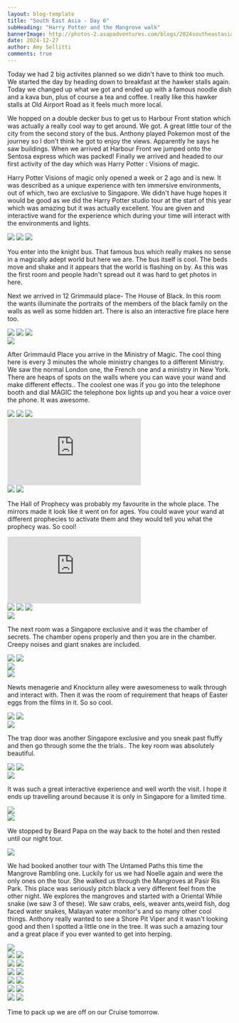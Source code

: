 ```yaml
---
layout: blog-template
title: "South East Asia - Day 6"
subHeading: "Harry Potter and the Mangrove walk"
bannerImage: http://photos-2.asapadventures.com/blogs/2024southeastasia/2024-12-27/IMG_1303.JPG_compressed.JPEG
date: 2024-12-27
author: Amy Sellitti
comments: true
---
```


Today we had 2 big activites planned so we didn't have to think too much. We started the day by heading down to breakfast at the hawker stalls again. Today we changed up what we got and ended up with a famous noodle dish and a kava bun, plus of course a tea and coffee. I really like this hawker stalls at Old Airport Road as it feels much more local. 

We hopped on a double decker bus to get us to Harbour Front station which was actually a really cool way to get around. We got. A great little tour of the city from the second story of the bus. Anthony played Pokemon most of the journey so I don't think he got to enjoy the views. Apparently he says he saw buildings. When we arrived at Harbour Front we jumped onto the Sentosa express which was packed! Finally we arrived and headed to our first activity of the day which was Harry Potter : Visions of magic.

Harry Potter Visions of magic only opened a week or 2 ago and is new. It was described as a unique experience with ten immersive environments, out of which, two are exclusive to Singapore. We didn't have huge hopes it would be good as we did the Harry Potter studio tour at the start of this year which was amazing but it was actually excellent. You are given and interactive wand for the experience which during your time will interact with the environments and lights. 

<div class="grid-3c">
  <img src="http://photos-2.asapadventures.com/blogs/2024southeastasia/2024-12-27/PXL_20241227_033426698.jpg_compressed.JPEG"/>
  <img src="http://photos-2.asapadventures.com/blogs/2024southeastasia/2024-12-27/PXL_20241227_035013681.MP.jpg_compressed.JPEG"/>
  <img src="http://photos-2.asapadventures.com/blogs/2024southeastasia/2024-12-27/PXL_20241227_040324953.jpg_compressed.JPEG"/>
</div>

You enter into the knight bus. That famous bus which really makes no sense in a magically adept world but here we are. The bus itself is cool. The beds move and shake and it  appears that the world is flashing on by. As this was the first room and people hadn't spread out it was hard to get photos in here. 

Next we arrived in 12 Grimmauld place- The House of Black. In this room the wants illuminate the portraits of the members of the black family on the walls as well as some hidden art. There is also an interactive fire place here too. 

<div class="grid-1l-2w">
  <img src="http://photos-2.asapadventures.com/blogs/2024southeastasia/2024-12-27/PXL_20241227_042217658.MP.jpg_compressed.JPEG"/>
  <img src="http://photos-2.asapadventures.com/blogs/2024southeastasia/2024-12-27/PXL_20241227_042137421.jpg_compressed.JPEG"/>
  <img src="http://photos-2.asapadventures.com/blogs/2024southeastasia/2024-12-27/PXL_20241227_042250761.jpg_compressed.JPEG"/>
</div>
<div class="center-image"><img src="http://photos-2.asapadventures.com/blogs/2024southeastasia/2024-12-27/PXL_20241227_042742857.MP.jpg_compressed.JPEG"/></div>

After Grimmauld Place you arrive in the Ministry of Magic. The cool thing here is every 3 minutes the whole ministry changes to a different Ministry. We saw the normal London one, the French one and a ministry in New York.  There are heaps of spots on the walls where you can wave your wand and make different effects.. The coolest one was if you go into the telephone booth and dial MAGIC the telephone box lights up and you hear a voice over the phone. It was awesome.

<div class="grid-3c">
  <img src="http://photos-2.asapadventures.com/blogs/2024southeastasia/2024-12-27/PXL_20241227_042909257.jpg_compressed.JPEG"/>
  <img src="http://photos-2.asapadventures.com/blogs/2024southeastasia/2024-12-27/PXL_20241227_042928495.jpg_compressed.JPEG"/>
  <img src="http://photos-2.asapadventures.com/blogs/2024southeastasia/2024-12-27/PXL_20241227_043330244.jpg_compressed.JPEG"/>
</div>
<div class="center-video">
  <iframe src="https://www.youtube.com/embed/CYZWltk7rCw" frameborder="0" allowfullscreen></iframe>
</div>
<div class="grid-2c">
  <img src="http://photos-2.asapadventures.com/blogs/2024southeastasia/2024-12-27/PXL_20241227_043616563.MP.jpg_compressed.JPEG"/>
  <img src="http://photos-2.asapadventures.com/blogs/2024southeastasia/2024-12-27/PXL_20241227_051502601.MP.jpg_compressed.JPEG"/>
</div>

The Hall of Prophecy was probably my favourite in the whole place. The mirrors made it look like it went on for ages. You could wave your wand at different prophecies to activate them and they would tell you what the prophecy was. So cool!

<div class="center-video">
  <iframe src="https://www.youtube.com/embed/8x4Zrx93FR4" frameborder="0" allowfullscreen></iframe>
</div>
<div class="grid-1l-2w">
  <img src="http://photos-2.asapadventures.com/blogs/2024southeastasia/2024-12-27/PXL_20241227_044048388.MP.jpg_compressed.JPEG"/>
  <img src="http://photos-2.asapadventures.com/blogs/2024southeastasia/2024-12-27/PXL_20241227_043849860.MP.jpg_compressed.JPEG"/>
  <img src="http://photos-2.asapadventures.com/blogs/2024southeastasia/2024-12-27/PXL_20241227_044345461.MP.jpg_compressed.JPEG"/>
  </div>
<div class="center-image"><img src="http://photos-2.asapadventures.com/blogs/2024southeastasia/2024-12-27/PXL_20241227_044147969.jpg_compressed.JPEG"/></div>

The next room was a Singapore exclusive and it was the chamber of secrets. The chamber opens properly and then you are in the chamber. Creepy noises and giant snakes are included. 

<div class="grid-2c">
  <img src="http://photos-2.asapadventures.com/blogs/2024southeastasia/2024-12-27/PXL_20241227_044830840.MP.jpg_compressed.JPEG"/>
  <img src="http://photos-2.asapadventures.com/blogs/2024southeastasia/2024-12-27/PXL_20241227_044845207.MP.jpg_compressed.JPEG"/>
</div>
<div class="center-image"><img src="http://photos-2.asapadventures.com/blogs/2024southeastasia/2024-12-27/PXL_20241227_045232522.MP.jpg_compressed.JPEG"/></div>
<div class="center-image"><img src="http://photos-2.asapadventures.com/blogs/2024southeastasia/2024-12-27/PXL_20241227_045700063.jpg_compressed.JPEG"/></div>

Newts menagerie and Knockturn alley were awesomeness to walk through and interact with. Then it was the room of requirement that heaps of Easter eggs from the films in it. So so cool.

<div class="grid-2c">
  <img src="http://photos-2.asapadventures.com/blogs/2024southeastasia/2024-12-27/PXL_20241227_050450343.jpg_compressed.JPEG"/>
  <img src="http://photos-2.asapadventures.com/blogs/2024southeastasia/2024-12-27/PXL_20241227_050807091.jpg_compressed.JPEG"/>
</div>
<div class="center-image"><img src="http://photos-2.asapadventures.com/blogs/2024southeastasia/2024-12-27/PXL_20241227_051502601.MP.jpg_compressed.JPEG"/></div>

The trap door was another Singapore exclusive and you sneak past fluffy and then go through some the the trials.. The key room was absolutely beautiful.

<div class="grid-2c">
  <img src="http://photos-2.asapadventures.com/blogs/2024southeastasia/2024-12-27/PXL_20241227_052139292.jpg_compressed.JPEG"/>
  <img src="http://photos-2.asapadventures.com/blogs/2024southeastasia/2024-12-27/PXL_20241227_052346358.jpg_compressed.JPEG"/>
</div>
<div class="center-image"><img src="http://photos-2.asapadventures.com/blogs/2024southeastasia/2024-12-27/PXL_20241227_052518478.MP.jpg_compressed.JPEG"/></div>

It was such a great interactive experience and well worth the visit. I hope it ends up travelling around because it is only in Singapore for a limited time. 

<div class="center-image"><img src="http://photos-2.asapadventures.com/blogs/2024southeastasia/2024-12-27/PXL_20241227_052839666.jpg_compressed.JPEG"/></div>
<div class="center-image"><img src="http://photos-2.asapadventures.com/blogs/2024southeastasia/2024-12-27/PXL_20241227_052856708.MP.jpg_compressed.JPEG"/></div>

We stopped by Beard Papa on the way back to the hotel and then rested until our night tour.

<div class="center-image"><img src="http://photos-2.asapadventures.com/blogs/2024southeastasia/2024-12-27/PXL_20241227_073507172.jpg_compressed.JPEG"/></div>

We had booked another tour with The Untamed Paths this time the Mangrove Rambling one. Luckily for us we had Noelle again and were the only ones on the tour. She walked us through the Mangroves at Pasir Ris Park. This place was seriously pitch black a very different feel from the other night. We explores the mangroves and started with a Oriental While snake (we saw 3 of these). We saw crabs, eels, weaver ants,weird fish, dog faced water snakes, Malayan water monitor's and so many other cool things. Anthony really wanted to see a Shore Pit Viper and it wasn't looking good and then I spotted a little one in the tree. It was such a amazing tour and a great place if you ever wanted to get into herping.

<div class="center-image"><img src="http://photos-2.asapadventures.com/blogs/2024southeastasia/2024-12-27/PXL_20241227_122540517.jpg_compressed.JPEG"/></div>
<div class="grid-2c">
  <img src="http://photos-2.asapadventures.com/blogs/2024southeastasia/2024-12-27/PXL_20241227_122549967.jpg_compressed.JPEG"/>
  <img src="http://photos-2.asapadventures.com/blogs/2024southeastasia/2024-12-27/IMG_1241.JPG_compressed.JPEG"/>
</div>
<div class="grid-2c">
  <img src="http://photos-2.asapadventures.com/blogs/2024southeastasia/2024-12-27/IMG_1252.JPG_compressed.JPEG"/>
  <img src="http://photos-2.asapadventures.com/blogs/2024southeastasia/2024-12-27/IMG_1260.JPG_compressed.JPEG"/>
</div>
<div class="grid-2c">
  <img src="http://photos-2.asapadventures.com/blogs/2024southeastasia/2024-12-27/IMG_1266.JPG_compressed.JPEG"/>
  <img src="http://photos-2.asapadventures.com/blogs/2024southeastasia/2024-12-27/IMG_1271.JPG_compressed.JPEG"/>
</div>
<div class="grid-2c">
  <img src="http://photos-2.asapadventures.com/blogs/2024southeastasia/2024-12-27/IMG_1277.JPG_compressed.JPEG"/>
  <img src="http://photos-2.asapadventures.com/blogs/2024southeastasia/2024-12-27/IMG_1280.JPG_compressed.JPEG"/>
</div>
<div class="grid-2c">
  <img src="http://photos-2.asapadventures.com/blogs/2024southeastasia/2024-12-27/IMG_1290.JPG_compressed.JPEG"/>
  <img src="http://photos-2.asapadventures.com/blogs/2024southeastasia/2024-12-27/IMG_1296.JPG_compressed.JPEG"/>
</div><div class="grid-2c">
  <img src="http://photos-2.asapadventures.com/blogs/2024southeastasia/2024-12-27/IMG_1297.JPG_compressed.JPEG"/>
  <img src="http://photos-2.asapadventures.com/blogs/2024southeastasia/2024-12-27/IMG_1303.JPG_compressed.JPEG"/>
</div>

Time to pack up we are off on our Cruise tomorrow.

